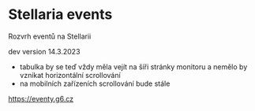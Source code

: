 # Stellaria events
Rozvrh eventů na Stellarii

dev version 14.3.2023
- tabulka by se teď vždy měla vejít na šíři stránky monitoru a nemělo by vznikat horizontální scrollování
- na mobilních zařízeních scrollování bude stále

https://eventy.g6.cz